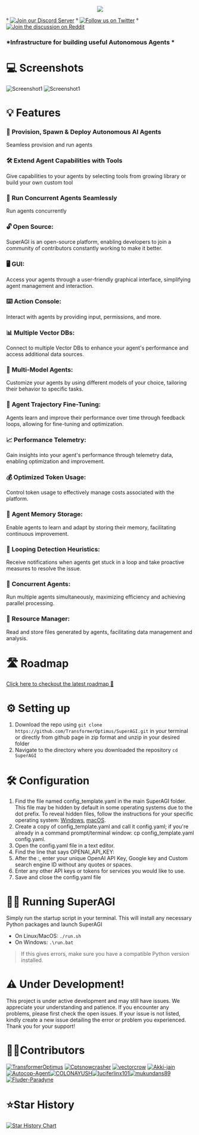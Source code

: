 <p align=center>
<a href="https://superagi.co"><img src=https://superagi.co/wp-content/uploads/2023/05/SuperAGI_banner.png></a>

° [![Join our Discord Server](https://img.shields.io/badge/Discord-SuperAGI-blueviolet?logo=discord&logoColor=white)](https://discord.gg/dXbRe5BHJC) °  [![Follow us on Twitter](https://img.shields.io/twitter/follow/_superAGI?label=_superAGI&style=social)](https://twitter.com/_superAGI) ° [![Join the discussion on Reddit](https://img.shields.io/reddit/subreddit-subscribers/Super_AGI?label=%2Fr/Super_AGI&style=social)](https://www.reddit.com/r/Super_AGI) 
</p>

### *Infrastructure for building useful Autonomous Agents *

# 💻 Screenshots

![Screenshot1](https://superagi.co/wp-content/uploads/2023/05/SuperAGI_light.png)
![Screenshot1](https://superagi.co/wp-content/uploads/2023/05/SuperAGI_dark-2.png)

# 💡 Features

### 🚀 **Provision, Spawn & Deploy Autonomous AI Agents**
Seamless provision and run agents 

### 🛠️ **Extend Agent Capabilities with Tools**
Give capabilities to your agents by selecting tools from growing library or build your own custom tool 

### 🔄 **Run Concurrent Agents Seamlessly**
Run agents concurrently

### 🔓 **Open Source:**
SuperAGI is an open-source platform, enabling developers to join a community of contributors constantly working to make it better.

### 🖥️ **GUI:**
Access your agents through a user-friendly graphical interface, simplifying agent management and interaction.

### ⌨️ **Action Console:**
Interact with agents by providing input, permissions, and more.

### 📊 **Multiple Vector DBs:**
Connect to multiple Vector DBs to enhance your agent's performance and access additional data sources.

### 🤖 **Multi-Model Agents:**
Customize your agents by using different models of your choice, tailoring their behavior to specific tasks.

### 🎯 **Agent Trajectory Fine-Tuning:**
Agents learn and improve their performance over time through feedback loops, allowing for fine-tuning and optimization.

### 📈 **Performance Telemetry:**
Gain insights into your agent's performance through telemetry data, enabling optimization and improvement.

### 💰 **Optimized Token Usage:**
Control token usage to effectively manage costs associated with the platform.

### 🧠 **Agent Memory Storage:**
Enable agents to learn and adapt by storing their memory, facilitating continuous improvement.

### 🔁 **Looping Detection Heuristics:**
Receive notifications when agents get stuck in a loop and take proactive measures to resolve the issue.

### 🚀 **Concurrent Agents:**
Run multiple agents simultaneously, maximizing efficiency and achieving parallel processing.

### 💾 **Resource Manager:**
Read and store files generated by agents, facilitating data management and analysis.

# 🛣 Roadmap
[Click here to checkout the latest roadmap 🔗](https://github.com/TransformerOptimus/SuperAGI/wiki/Roadmap-%F0%9F%9B%A3)

# ⚙️ Setting up

1. Download the repo using `git clone https://github.com/TransformerOptimus/SuperAGI.git` in your terminal or directly from github page in zip format and unzip in your desired folder
2. Navigate to the directory where you downloaded the repository `cd SuperAGI`

# 🛠 Configuration

1. Find the file named config_template.yaml in the main SuperAGI folder. This file may be hidden by default in some operating systems due to the dot prefix. To reveal hidden files, follow the instructions for your specific operating system: [Windows](https://support.microsoft.com/en-us/windows/view-hidden-files-and-folders-in-windows-97fbc472-c603-9d90-91d0-1166d1d9f4b5), [macOS](https://www.pcmag.com/how-to/how-to-access-your-macs-hidden-files).
2. Create a copy of config_template.yaml and call it config.yaml; if you're already in a command prompt/terminal window: cp config_template.yaml  config.yaml.
3. Open the config.yaml file in a text editor.
4. Find the line that says OPENAI_API_KEY:
5. After the :, enter your unique OpenAI API Key, Google key and Custom search engine ID without any quotes or spaces.
6. Enter any other API keys or tokens for services you would like to use.
7. Save and close the config.yaml file

# 🏃‍♂️ Running SuperAGI
Simply run the startup script in your terminal. This will install any necessary Python packages and launch SuperAGI

* On Linux/MacOS:
`./run.sh`
* On Windows:
`.\run.bat`
> If this gives errors, make sure you have a compatible Python version installed.

# ⚠️ Under Development!
This project is under active development and may still have issues. We appreciate your understanding and patience. If you encounter any problems, please first check the open issues. If your issue is not listed, kindly create a new issue detailing the error or problem you experienced. Thank you for your support!


# 👩‍💻Contributors
[![TransformerOptimus](https://images.weserv.nl/?url=https://avatars.githubusercontent.com/u/133493246?v=4&w=50&h=50&mask=circle)](https://github.com/TransformerOptimus) [![Cptsnowcrasher](https://images.weserv.nl/?url=https://avatars.githubusercontent.com/u/133322218?v=4&w=50&h=50&mask=circle)](https://github.com/Cptsnowcrasher) [![vectorcrow](https://images.weserv.nl/?url=https://avatars.githubusercontent.com/u/133646556?v=4&w=50&h=50&mask=circle)](https://github.com/vectorcrow) [![Akki-jain](https://images.weserv.nl/?url=https://avatars.githubusercontent.com/u/92881074?v=4&w=50&h=50&mask=circle)](https://github.com/Akki-jain) [![Autocop-Agent](https://images.weserv.nl/?url=https://avatars.githubusercontent.com/u/129729746?v=4&w=50&h=50&mask=circle)](https://github.com/Autocop-Agent)[![COLONAYUSH](https://images.weserv.nl/?url=https://avatars.githubusercontent.com/u/60507126?v=4&w=50&h=50&mask=circle)](https://github.com/COLONAYUSH)[![luciferlinx101](https://images.weserv.nl/?url=https://avatars.githubusercontent.com/u/129729795?v=4&w=50&h=50&mask=circle)](https://github.com/luciferlinx101)[![mukundans89](https://images.weserv.nl/?url=https://avatars.githubusercontent.com/u/101278493?v=4&w=50&h=50&mask=circle)](https://github.com/mukundans89)[![Fluder-Paradyne](https://images.weserv.nl/?url=https://avatars.githubusercontent.com/u/121793617?v=4&w=50&h=50&mask=circle)](https://github.com/Fluder-Paradyne)

# ⭐Star History

[![Star History Chart](https://api.star-history.com/svg?repos=TransformerOptimus/SuperAGI&type=Date)](https://star-history.com/#TransformerOptimus/SuperAGI&Date)
